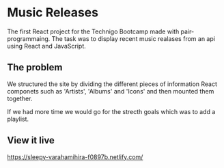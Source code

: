 # Music Releases
The first React project for the Technigo Bootcamp made with pair-programmaing. The task was to display recent music realases from an api using React and JavaScript. 

## The problem

We structured the site by dividing the different pieces of information React componets such as 'Artists', 'Albums' and 'Icons' and then mounted them together. 

If we had more time we would go for the strecth goals which was to add a playlist. 

## View it live

https://sleepy-varahamihira-f0897b.netlify.com/
